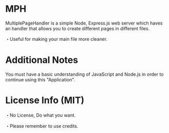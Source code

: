 
# MPH

MultiplePageHandler is a simple Node, Express.js web server which haves an handler that
allows you to create different pages in different files.

・Useful for making your main file more cleaner.

# Additional Notes

You must have a basic understanding of JavaScript and Node.js in order to continue using 
this "Application".

# License Info (MIT)

・No License, Do what you want.

・Please remember to use credits.
